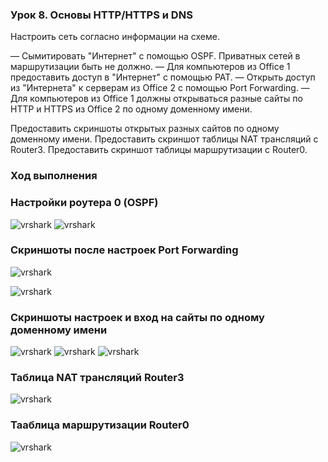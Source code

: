 ### Урок 8. Основы HTTP/HTTPS и DNS
Настроить сеть согласно информации на схеме.

— Сымитировать "Интернет" с помощью OSPF. Приватных сетей в маршрутизации быть не должно.
— Для компьютеров из Office 1 предоставить доступ в "Интернет" с помощью PAT.
— Открыть доступ из "Интернета" к серверам из Office 2 c помощью Port Forwarding.
— Для компьютеров из Office 1 должны открываться разные сайты по HTTP и HTTPS из Office 2 по одному доменному имени.

Предоставить скриншоты открытых разных сайтов по одному доменному имени.
Предоставить скриншот таблицы NAT трансляций с Router3.
Предоставить скриншот таблицы маршрутизации с Router0.

### Ход выполнения
### Настройки роутера 0 (OSPF)
<image src="img/Настройки роутера 0.png" alt="vrshark">

<image src="img/ping c office 1 Pat.png" alt="vrshark">

### Cкриншоты после настроек Port Forwarding

<image src="img/скрин по 80.png"
 alt="vrshark">

<image src="img/скрин по 443.png" alt="vrshark">

### Скриншоты настроек и вход на сайты по одному доменному имени

<image src="img/Настройки DNS сервера.png" alt="vrshark">

<image src="img/страничка http.png" alt="vrshark">

<image src="img/вход на сайт по имени.png" alt="vrshark">

### Таблица NAT трансляций Router3
<image src="img/Таблица трансляций на роутере3.png" alt="vrshark">

### Taаблица маршрутизации Router0
<image src="img/Таблица маршрутизации роутера0.png" alt="vrshark">